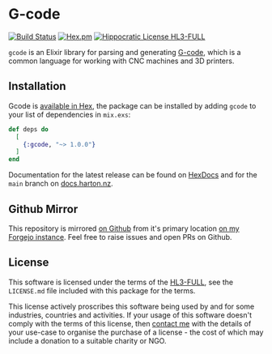 # G-code

[![Build Status](https://drone.harton.dev/api/badges/james/gcode/status.svg?ref=refs/heads/main)](https://drone.harton.dev/james/gcode)
[![Hex.pm](https://img.shields.io/hexpm/v/gcode.svg)](https://hex.pm/packages/gcode)
[![Hippocratic License HL3-FULL](https://img.shields.io/static/v1?label=Hippocratic%20License&message=HL3-FULL&labelColor=5e2751&color=bc8c3d)](https://firstdonoharm.dev/version/3/0/full.html)

`gcode` is an Elixir library for parsing and generating [G-code](https://en.wikipedia.org/wiki/G-code), which is a common language for working with CNC machines and 3D printers.

## Installation

Gcode is [available in Hex](https://hex.pm/packages/gcode), the package can be
installed by adding `gcode` to your list of dependencies in `mix.exs`:

```elixir
def deps do
  [
    {:gcode, "~> 1.0.0"}
  ]
end
```

Documentation for the latest release can be found on
[HexDocs](https://hexdocs.pm/gcode) and for the `main` branch on
[docs.harton.nz](https://docs.harton.nz/james/gcode).

## Github Mirror

This repository is mirrored [on Github](https://github.com/jimsynz/gcode)
from it's primary location [on my Forgejo instance](https://harton.dev/james/gcode).
Feel free to raise issues and open PRs on Github.

## License

This software is licensed under the terms of the
[HL3-FULL](https://firstdonoharm.dev), see the `LICENSE.md` file included with
this package for the terms.

This license actively proscribes this software being used by and for some
industries, countries and activities. If your usage of this software doesn't
comply with the terms of this license, then [contact me](mailto:james@harton.nz)
with the details of your use-case to organise the purchase of a license - the
cost of which may include a donation to a suitable charity or NGO.
